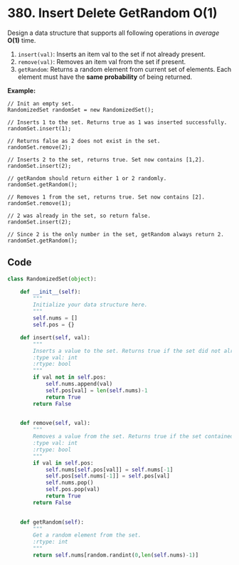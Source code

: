 # 380. Insert Delete GetRandom O(1)

Design a data structure that supports all following operations in *average* **O(1)** time.



1. `insert(val)`: Inserts an item val to the set if not already present.
2. `remove(val)`: Removes an item val from the set if present.
3. `getRandom`: Returns a random element from current set of elements. Each element must have the **same probability** of being returned.



**Example:**

```
// Init an empty set.
RandomizedSet randomSet = new RandomizedSet();

// Inserts 1 to the set. Returns true as 1 was inserted successfully.
randomSet.insert(1);

// Returns false as 2 does not exist in the set.
randomSet.remove(2);

// Inserts 2 to the set, returns true. Set now contains [1,2].
randomSet.insert(2);

// getRandom should return either 1 or 2 randomly.
randomSet.getRandom();

// Removes 1 from the set, returns true. Set now contains [2].
randomSet.remove(1);

// 2 was already in the set, so return false.
randomSet.insert(2);

// Since 2 is the only number in the set, getRandom always return 2.
randomSet.getRandom();
```



## Code

```python
class RandomizedSet(object):

    def __init__(self):
        """
        Initialize your data structure here.
        """
        self.nums = []
        self.pos = {}

    def insert(self, val):
        """
        Inserts a value to the set. Returns true if the set did not already contain the specified element.
        :type val: int
        :rtype: bool
        """
        if val not in self.pos:
            self.nums.append(val)
            self.pos[val] = len(self.nums)-1
            return True
        return False
        

    def remove(self, val):
        """
        Removes a value from the set. Returns true if the set contained the specified element.
        :type val: int
        :rtype: bool
        """
        if val in self.pos:
            self.nums[self.pos[val]] = self.nums[-1]
            self.pos[self.nums[-1]] = self.pos[val]
            self.nums.pop()
            self.pos.pop(val)
            return True
        return False
        

    def getRandom(self):
        """
        Get a random element from the set.
        :rtype: int
        """
        return self.nums[random.randint(0,len(self.nums)-1)]
```

